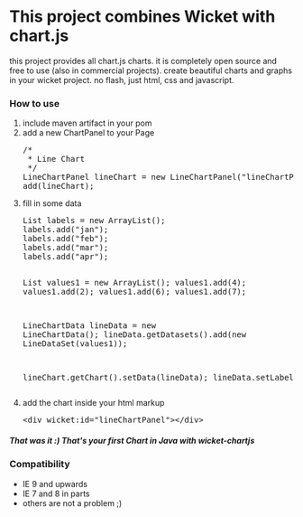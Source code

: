 <h1>This project combines Wicket with chart.js</h1>
<p>this project provides all chart.js charts. 
it is completely open source and free to use (also in commercial projects). 
create beautiful charts and graphs in your wicket project. no flash, just html, css and javascript.</p>

<h3>How to use</h3>

<ol>
<li>include maven artifact in your pom</li>
<li>add a new ChartPanel to your Page</li>
<pre>
/*
 * Line Chart
 */
LineChartPanel lineChart = new LineChartPanel("lineChartPanel", Model.of(new Line()));
add(lineChart);
</pre>

<li>fill in some data</li>
<pre>
List<String> labels = new ArrayList<String>();
labels.add("jan");
labels.add("feb");
labels.add("mar");
labels.add("apr");

List<Integer> values1 = new ArrayList<Integer>();
values1.add(4);
values1.add(2);
values1.add(6);
values1.add(7);

LineChartData<LineDataSet> lineData = new LineChartData<LineDataSet>();
lineData.getDatasets().add(new LineDataSet(values1));

lineChart.getChart().setData(lineData);
lineData.setLabels(labels);
</pre>
<li>add the chart inside your html markup</li>
<pre>
&lt;div wicket:id="lineChartPanel"&gt;&lt;/div&gt;
</pre>
</ol>
<h5>That was it :) That's your first Chart in Java with wicket-chartjs</h5>

<h3>Compatibility</h3>
<ul>
<li>IE 9 and upwards</li>
<li>IE 7 and 8 in parts</li>
<li>others are not a problem ;)</li>
<ul>
